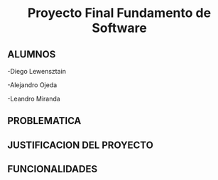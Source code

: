 <h1 align="center">Proyecto Final Fundamento de Software</h1>

## ALUMNOS
-Diego Lewensztain 

-Alejandro Ojeda

-Leandro Miranda

## PROBLEMATICA



## JUSTIFICACION DEL PROYECTO



## FUNCIONALIDADES

